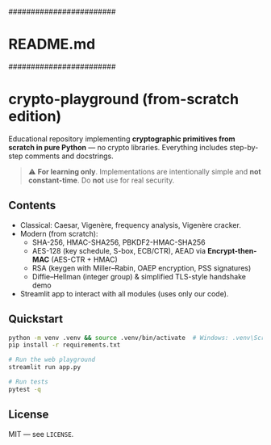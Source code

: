 
########################
# README.md
########################

# crypto-playground (from-scratch edition)

Educational repository implementing **cryptographic primitives from scratch in pure Python** — no crypto libraries. Everything includes step-by-step comments and docstrings.

> ⚠️ **For learning only**. Implementations are intentionally simple and **not constant-time**. Do **not** use for real security.

## Contents
- Classical: Caesar, Vigenère, frequency analysis, Vigenère cracker.
- Modern (from scratch):
  - SHA-256, HMAC-SHA256, PBKDF2-HMAC-SHA256
  - AES-128 (key schedule, S-box, ECB/CTR), AEAD via **Encrypt-then-MAC** (AES-CTR + HMAC)
  - RSA (keygen with Miller–Rabin, OAEP encryption, PSS signatures)
  - Diffie–Hellman (integer group) & simplified TLS-style handshake demo
- Streamlit app to interact with all modules (uses only our code).

## Quickstart
```bash
python -m venv .venv && source .venv/bin/activate  # Windows: .venv\Scripts\activate
pip install -r requirements.txt

# Run the web playground
streamlit run app.py

# Run tests
pytest -q
```

## License
MIT — see `LICENSE`.